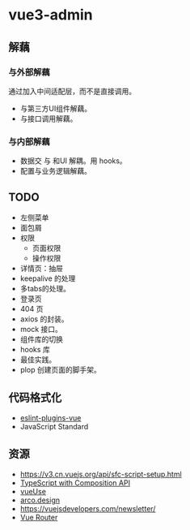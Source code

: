 # vue3-admin

## 解藕
### 与外部解藕
通过加入中间适配层，而不是直接调用。
* 与第三方UI组件解藕。
* 与接口调用解藕。

### 与内部解藕
* 数据交 与 和UI 解耦。用 hooks。
* 配置与业务逻辑解藕。

## TODO
* 左侧菜单
* 面包屑
* 权限
  * 页面权限
  * 操作权限
* 详情页：抽屉
* keepalive 的处理
* 多tabs的处理。
* 登录页
* 404 页
* axios 的封装。
* mock 接口。
* 组件库的切换
* hooks 库
* 最佳实践。
* plop 创建页面的脚手架。

## 代码格式化
* [eslint-plugins-vue](https://eslint.vuejs.org/rules/)
* JavaScript Standard

## 资源
* https://v3.cn.vuejs.org/api/sfc-script-setup.html
* [TypeScript with Composition API](https://vuejs.org/guide/typescript/composition-api.html)
* [vueUse](https://vueuse.org/core/onclickoutside)
* [arco.design](https://arco.design/vue/docs/start)
* https://vuejsdevelopers.com/newsletter/
* [Vue Router](https://router.vuejs.org/zh/guide/essentials/nested-routes.html#%E5%B5%8C%E5%A5%97%E8%B7%AF%E7%94%B1)